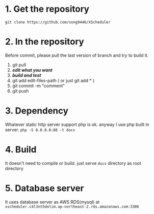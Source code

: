 # 1. Get the repository
`git clone https://github.com/song9446/XScheduler`

# 2. In the repository
Before commit, please pull the last version of branch and try to build it.
1) git pull
2) ***edit what you want***
3) ***build and test***
4) git add edit-files-path  ( or just git add * )
5) git commit -m "comment"
6) git push

# 3. Dependency
Whatever static http server support php is ok.
anyway I use php built in server.
`php -S 0.0.0.0:80 -t docs`

# 4. Build
It doesn't need to compile or build.
just serve `docs` directory as root directory

# 5. Database server
It uses database server as AWS RDS(mysql) at 
`xscheduler.c4l3nt5dolim.ap-northeast-2.rds.amazonaws.com:3306`
